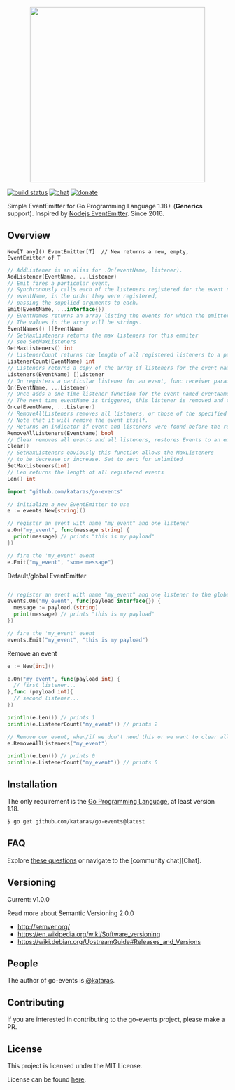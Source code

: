 <p align="center">
  <img src="./logo.jpg" height="400">
  <br/>
</p>

[![build status](https://img.shields.io/github/workflow/status/kataras/go-events/CI/dev?style=for-the-badge)](https://github.com/kataras/go-events/actions) [![chat](https://img.shields.io/gitter/room/events/community.svg?color=cc2b5e&logo=gitter&style=for-the-badge)](https://gitter.im/events/community) [![donate](https://img.shields.io/badge/support-Go--Events-blue.svg?style=for-the-badge&logo=paypal)](https://iris-go.com/donate)
<br/>

Simple EventEmitter for Go Programming Language 1.18+ (**Generics** support). Inspired by [Nodejs EventEmitter](https://nodejs.org/api/events.html). Since 2016.

Overview
------------
`New[T any]() EventEmitter[T]  // New returns a new, empty, EventEmitter of T`


```go
// AddListener is an alias for .On(eventName, listener).
AddListener(EventName, ...Listener)
// Emit fires a particular event,
// Synchronously calls each of the listeners registered for the event named
// eventName, in the order they were registered,
// passing the supplied arguments to each.
Emit(EventName, ...interface{})
// EventNames returns an array listing the events for which the emitter has registered listeners.
// The values in the array will be strings.
EventNames() []EventName
// GetMaxListeners returns the max listeners for this emmiter
// see SetMaxListeners
GetMaxListeners() int
// ListenerCount returns the length of all registered listeners to a particular event
ListenerCount(EventName) int
// Listeners returns a copy of the array of listeners for the event named eventName.
Listeners(EventName) []Listener
// On registers a particular listener for an event, func receiver parameter(s) is/are optional
On(EventName, ...Listener)
// Once adds a one time listener function for the event named eventName.
// The next time eventName is triggered, this listener is removed and then invoked.
Once(EventName, ...Listener)
// RemoveAllListeners removes all listeners, or those of the specified eventName.
// Note that it will remove the event itself.
// Returns an indicator if event and listeners were found before the remove.
RemoveAllListeners(EventName) bool
// Clear removes all events and all listeners, restores Events to an empty value
Clear()
// SetMaxListeners obviously this function allows the MaxListeners
// to be decrease or increase. Set to zero for unlimited
SetMaxListeners(int)
// Len returns the length of all registered events
Len() int
```


```go
import "github.com/kataras/go-events"

// initialize a new EventEmitter to use
e := events.New[string]()

// register an event with name "my_event" and one listener
e.On("my_event", func(message string) {
  print(message) // prints "this is my payload"
})

// fire the 'my_event' event
e.Emit("my_event", "some message")

```

Default/global EventEmitter
```go

// register an event with name "my_event" and one listener to the global(package level) default EventEmitter
events.On("my_event", func(payload interface{}) {
  message := payload.(string)
  print(message) // prints "this is my payload"
})

// fire the 'my_event' event
events.Emit("my_event", "this is my payload")

```

Remove an event

```go
e := New[int]()

e.On("my_event", func(payload int) {
  // first listener...
},func (payload int){
  // second listener...
})

println(e.Len()) // prints 1
println(e.ListenerCount("my_event")) // prints 2

// Remove our event, when/if we don't need this or we want to clear all of its listeners
e.RemoveAllListeners("my_event")

println(e.Len()) // prints 0
println(e.ListenerCount("my_event")) // prints 0


```
Installation
------------

The only requirement is the [Go Programming Language](https://golang.org/dl), at least version 1.18.

```bash
$ go get github.com/kataras/go-events@latest
```


FAQ
------------

Explore [these questions](https://github.com/kataras/go-events/issues?go-events=label%3Aquestion) or navigate to the [community chat][Chat].

Versioning
------------

Current: v1.0.0

Read more about Semantic Versioning 2.0.0

 - http://semver.org/
 - https://en.wikipedia.org/wiki/Software_versioning
 - https://wiki.debian.org/UpstreamGuide#Releases_and_Versions

People
------------

The author of go-events is [@kataras](https://github.com/kataras).

Contributing
------------

If you are interested in contributing to the go-events project, please make a PR.

License
------------

This project is licensed under the MIT License.

License can be found [here](LICENSE).
